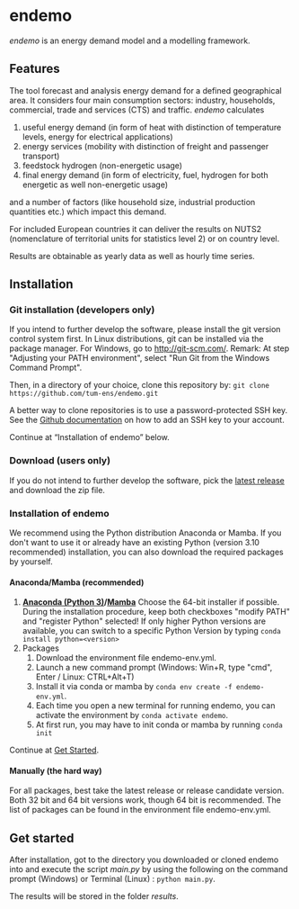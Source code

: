 # endemo

*endemo* is an energy demand model and a modelling framework.

## Features
The tool forecast and analysis energy demand for a defined geographical area. It considers four main consumption sectors: industry, households, commercial, trade and services (CTS) and traffic.
*endemo* calculates 
1. useful energy demand (in form of heat with distinction of temperature levels, energy for electrical applications)
2. energy services (mobility with distinction of freight and passenger transport)
3. feedstock hydrogen (non-energetic usage)
4. final energy demand (in form of electricity, fuel, hydrogen for both energetic as well non-energetic usage)

and a number of factors (like household size, industrial production quantities etc.) which impact this demand. 

For included European countries it can deliver the results on NUTS2 (nomenclature of territorial units for statistics level 2) or on country level.

Results are obtainable as yearly data as well as hourly time series.


## Installation

### Git installation (developers only)
If you intend to further develop the software, please install the git version control system first. In Linux distributions, git can be installed via the package manager. For Windows, go to http://git-scm.com/. Remark: At step "Adjusting your PATH environment", select "Run Git from the Windows Command Prompt".

Then, in a directory of your choice, clone this repository by:
`git clone https://github.com/tum-ens/endemo.git`

A better way to clone repositories is to use a password-protected SSH key. See the [Github documentation](https://docs.github.com/en/authentication/connecting-to-github-with-ssh/adding-a-new-ssh-key-to-your-github-account) on how to add an SSH key to your account.

Continue at “Installation of endemo” below.

### Download (users only)
If you do not intend to further develop the software, pick the [latest release](https://github.com/tum-ens/endemo/releases) and download the zip file.

### Installation of endemo
We recommend using the Python distribution Anaconda or Mamba. If you don't want  to use it or already have an existing Python (version 3.10 recommended) installation, you can also download the required packages by yourself.

#### Anaconda/Mamba (recommended)

1. **[Anaconda (Python 3)](http://continuum.io/downloads)/[Mamba](https://github.com/conda-forge/miniforge#mambaforge)** Choose the 64-bit installer if possible.
   During the installation procedure, keep both checkboxes "modify PATH"  and "register Python" selected! If only higher Python versions are  available, you can switch to a specific Python Version by typing `conda install python=<version>`
2. Packages
   1. Download the environment file endemo-env.yml.
   2. Launch a new command prompt (Windows: Win+R, type "cmd", Enter / Linux: CTRL+Alt+T)
   3. Install it via conda or mamba by `conda env create -f endemo-env.yml`.
   4. Each time you open a new terminal for running endemo, you can activate the environment by `conda activate endemo`.
   5. At first run, you may have to init conda or mamba by running `conda init`

Continue at [Get Started](https://github.com/tum-ens/endemo#get-started).

#### Manually (the hard way)

For all packages, best take the latest release or release  candidate version. Both 32 bit and 64 bit versions work, though 64 bit  is recommended. The list of packages can be found in the environment file endemo-env.yml.

<a name="get-started"></a>
## Get started

After installation, got to the directory you downloaded or cloned endemo into and execute the script *main.py* by using the following on the command prompt (Windows) or Terminal (Linux) :
`python main.py`.

The results will be stored in the folder *results*.
